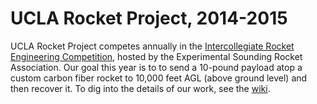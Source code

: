 # UCLA Rocket Project, 2014-2015

UCLA Rocket Project competes annually in the [Intercollegiate Rocket Engineering Competition](http://www.soundingrocket.org/competitions.html), 
hosted by the Experimental Sounding Rocket Association. Our goal this year is to to send a 
10-pound payload atop a custom carbon fiber rocket to 10,000 feet AGL (above ground level)
and then recover it. To dig into the details of our work, see the [wiki](https://github.com/UCLARocketProject/2014-2015/wiki). 

